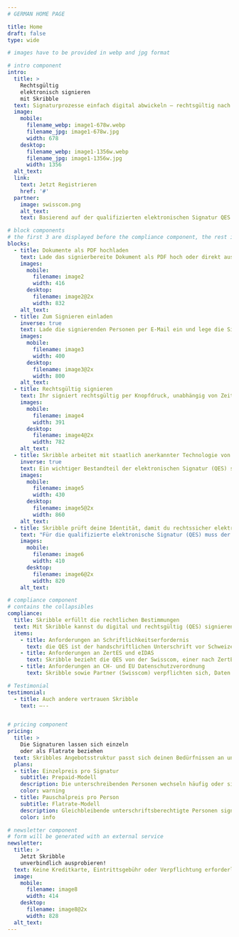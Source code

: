 ```yaml
---
# GERMAN HOME PAGE

title: Home
draft: false
type: wide

# images have to be provided in webp and jpg format

# intro component
intro:
  title: >
    Rechtsgültig
    elektronisch signieren
    mit Skribble
  text: Signaturprozesse einfach digital abwickeln – rechtsgültig nach dem Schweizer & EU Gesetz.
  image:
    mobile:
      filename_webp: image1-678w.webp
      filename_jpg: image1-678w.jpg
      width: 678
    desktop:
      filename_webp: image1-1356w.webp
      filename_jpg: image1-1356w.jpg
      width: 1356
  alt_text:
  link:
    text: Jetzt Registrieren
    href: '#'
  partner:
    image: swisscom.png
    alt_text:
    text: Basierend auf der qualifizierten elektronischen Signatur QES der Swisscom

# block components
# the first 3 are displayed before the compliance component, the rest is displayed after it
blocks:
  - title: Dokumente als PDF hochladen
    text: Lade das signierbereite Dokument als PDF hoch oder direkt aus deiner Plattform über die Skribble API.
    images:
      mobile:
        filename: image2
        width: 416
      desktop:
        filename: image2@2x
        width: 832
    alt_text:
  - title: Zum Signieren einladen
    inverse: true
    text: Lade die signierenden Personen per E-Mail ein und lege die Signatur-Reihnenfolge fest.
    images:
      mobile:
        filename: image3
        width: 400
      desktop:
        filename: image3@2x
        width: 800
    alt_text:
  - title: Rechtsgültig signieren
    text: Ihr signiert rechtsgültig per Knopfdruck, unabhängig von Zeit und Ort mit einer qualifizierten elektronischen Signatur nach Schweizer und EU Recht (ZertES und eIDAS).
    images:
      mobile:
        filename: image4
        width: 391
      desktop:
        filename: image4@2x
        width: 782
    alt_text:
  - title: Skribble arbeitet mit staatlich anerkannter Technologie von Swisscom
    inverse: true
    text: Ein wichtiger Bestandteil der elektronischen Signatur (QES) sind entsprechende digitale Zertifikate. Skribble bezieht diese von Swisscom, eine staatlich Anerkannte Zertifizierungsstelle. Damit sind Signaturen, die über Skribble erstellt werden, der handschrfltichen Signatur nach Schweizer und EU Gesetz gleichgestellt.
    images:
      mobile:
        filename: image5
        width: 430
      desktop:
        filename: image5@2x
        width: 860
    alt_text:
  - title: Skribble prüft deine Identität, damit du rechtssicher elektronisch signieren kannst
    text: "Für die qualifizierte elektronische Signatur (QES) muss der Unterzeichnende seine Identität beweisen. Personen, die über eine geprüfte E-ID verfügen, können ohne zusätzliche Massnahmen direkt loslegen. Ansonsten bietet Skribble  für jeden Geschäftskontext eine passende Identifikationsmöglichkeit an."
    images:
      mobile:
        filename: image6
        width: 410
      desktop:
        filename: image6@2x
        width: 820
    alt_text:

# compliance component
# contains the collapsibles
compliance:
  title: Skribble erfüllt die rechtlichen Bestimmungen
  text: Mit Skribble kannst du digital und rechtsgültig (QES) signieren - nach den folgenden Gesetzen.
  items:
    - title: Anforderungen an Schriftlichkeitserfordernis
      text: die QES ist der handschriftlichen Unterschrift vor Schweizer (OR Art. 14 Abs. 2 bis) und EU Gesetz (eIDAS Nr. 910/2014 Art. 25 Abs. 2) gleichgestellt.
    - title: Anforderungen an ZertES und eIDAS
      text: Skribble bezieht die QES von der Swisscom, einer nach ZertES und eIDAS anerkannten Anbieterin von elektronischen Zertifikaten.
    - title: Anforderungen an CH- und EU Datenschutzverordnung
      text: Skribble sowie Partner (Swisscom) verpflichten sich, Daten gemäss DSG und DSGVO zu verwalten.

# Testimonial
testimonial:
  - title: Auch andere vertrauen Skribble
    text: –--


# pricing component
pricing:
  title: >
    Die Signaturen lassen sich einzeln
    oder als Flatrate beziehen
  text: Skribbles Angebotsstruktur passt sich deinen Bedürfnissen an und kann flexibel kombiniert werden.
  plans:
  - title: Einzelpreis pro Signatur
    subtitle: Prepaid-Modell
    description: Die unterschreibenden Personen wechseln häufig oder signieren einmalig
    color: warning
  - title: Pauschalpreis pro Person
    subtitle: Flatrate-Modell
    description: Gleichbleibende unterschriftsberechtigte Personen signieren häufig
    color: info

# newsletter component
# form will be generated with an external service
newsletter:
  title: >
    Jetzt Skribble
    unverbindlich ausprobieren!
  text: Keine Kreditkarte, Eintrittsgebühr oder Verpflichtung erforderlich.
  image:
    mobile:
      filename: image8
      width: 414
    desktop:
      filename: image8@2x
      width: 828
  alt_text:
---
```

